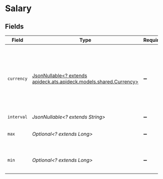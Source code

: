 # Salary


## Fields

| Field                                                                                                                              | Type                                                                                                                               | Required                                                                                                                           | Description                                                                                                                        | Example                                                                                                                            |
| ---------------------------------------------------------------------------------------------------------------------------------- | ---------------------------------------------------------------------------------------------------------------------------------- | ---------------------------------------------------------------------------------------------------------------------------------- | ---------------------------------------------------------------------------------------------------------------------------------- | ---------------------------------------------------------------------------------------------------------------------------------- |
| `currency`                                                                                                                         | [JsonNullable<? extends apideck.ats.apideck.models.shared.Currency>](../../models/shared/Currency.md)                              | :heavy_minus_sign:                                                                                                                 | Indicates the associated currency for an amount of money. Values correspond to [ISO 4217](https://en.wikipedia.org/wiki/ISO_4217). | USD                                                                                                                                |
| `interval`                                                                                                                         | *JsonNullable<? extends String>*                                                                                                   | :heavy_minus_sign:                                                                                                                 | N/A                                                                                                                                | year                                                                                                                               |
| `max`                                                                                                                              | *Optional<? extends Long>*                                                                                                         | :heavy_minus_sign:                                                                                                                 | Maximum salary payable for the job role.                                                                                           | 10000                                                                                                                              |
| `min`                                                                                                                              | *Optional<? extends Long>*                                                                                                         | :heavy_minus_sign:                                                                                                                 | Minimum salary payable for the job role.                                                                                           | 8000                                                                                                                               |